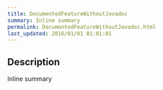 ```yaml
---
title: DocumentedFeatureWithoutJavadoc
summary: Inline summary
permalink: DocumentedFeatureWithoutJavadoc.html
last_updated: 2016/01/01 01:01:01
---
```


## Description

Inline summary


